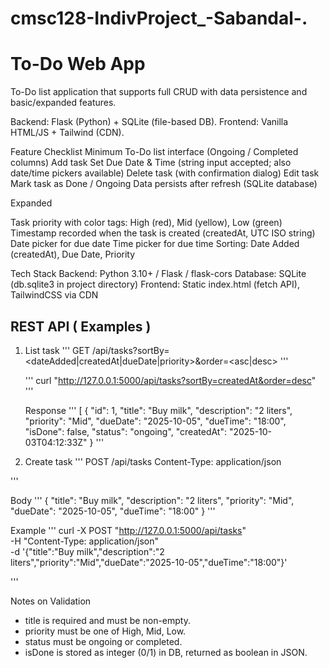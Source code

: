 # cmsc128-IndivProject_-Sabandal-.

# To-Do Web App
To-Do list application that supports full CRUD with data persistence and basic/expanded features.

Backend: Flask (Python) + SQLite (file-based DB).
Frontend: Vanilla HTML/JS + Tailwind (CDN).

Feature Checklist
Minimum
To-Do list interface (Ongoing / Completed columns)
Add task
Set Due Date & Time (string input accepted; also date/time pickers available)
Delete task (with confirmation dialog)
Edit task
Mark task as Done / Ongoing
Data persists after refresh (SQLite database)

Expanded

Task priority with color tags: High (red), Mid (yellow), Low (green)
Timestamp recorded when the task is created (createdAt, UTC ISO string)
Date picker for due date
Time picker for due time
Sorting: Date Added (createdAt), Due Date, Priority

Tech Stack
Backend: Python 3.10+ / Flask / flask-cors
Database: SQLite (db.sqlite3 in project directory)
Frontend: Static index.html (fetch API), TailwindCSS via CDN


## REST API ( Examples )

1. List task
   '''
   GET /api/tasks?sortBy=<dateAdded|createdAt|dueDate|priority>&order=<asc|desc>
   '''

   '''
   curl "http://127.0.0.1:5000/api/tasks?sortBy=createdAt&order=desc"
   '''

   Response
   '''
   [
  {
    "id": 1,
    "title": "Buy milk",
    "description": "2 liters",
    "priority": "Mid",
    "dueDate": "2025-10-05",
    "dueTime": "18:00",
    "isDone": false,
    "status": "ongoing",
    "createdAt": "2025-10-03T04:12:33Z"
  }
  '''

2. Create task
'''
POST /api/tasks
Content-Type: application/json

'''

Body
'''
{
  "title": "Buy milk",
  "description": "2 liters",
  "priority": "Mid",
  "dueDate": "2025-10-05",
  "dueTime": "18:00"
}
'''

Example
'''
curl -X POST "http://127.0.0.1:5000/api/tasks" \
  -H "Content-Type: application/json" \
  -d '{"title":"Buy milk","description":"2 liters","priority":"Mid","dueDate":"2025-10-05","dueTime":"18:00"}'

'''


Notes on Validation

- title is required and must be non-empty.
- priority must be one of High, Mid, Low.
- status must be ongoing or completed.
- isDone is stored as integer (0/1) in DB, returned as boolean in JSON.
